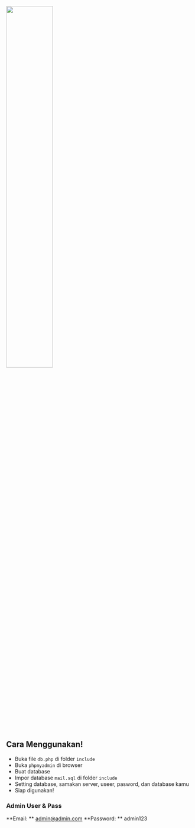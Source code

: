 <img src="http://icbt.lk/skillsnthrills/wp-content/uploads/2020/11/263771650022212.png" width=50%>

## Cara Menggunakan!

- Buka file `db.php` di folder `include`
- Buka `phpmyadmin` di browser
- Buat database
- Impor database `mail.sql` di folder `include`
- Setting database, samakan server, useer, pasword, dan database kamu
- Siap digunakan!

### Admin User & Pass

**Email: ** admin@admin.com
**Password: ** admin123
